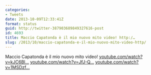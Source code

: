 ```yaml
---
categories:
- Tweets
date: 2013-10-09T12:33:41Z
format: status
guid: http://twitter-387903689849327616-post
id: 4693
title: Maccio Capatonda è il mio nuovo mito video! http:/…
slug: /2013/10/maccio-capatonda-e-il-mio-nuovo-mito-video-http/
---
```


Maccio Capatonda è il mio nuovo mito video! [youtube.com/watch?v=kJC6Bl…](http://www.youtube.com/watch?v=kJC6BlE78us) [youtube.com/watch?v=JfJ-Q…](https://www.youtube.com/watch?v=JfJ--Qc5qkA) [youtube.com/watch?v=1MSDzf…](https://www.youtube.com/watch?v=1MSDzfeobxw)